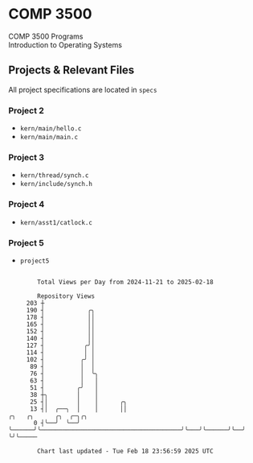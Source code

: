 # COMP 3500
COMP 3500 Programs  
Introduction to Operating Systems  
## Projects & Relevant Files
All project specifications are located in `specs`
### Project 2
- `kern/main/hello.c`
- `kern/main/main.c`
### Project 3
- `kern/thread/synch.c`
- `kern/include/synch.h`
### Project 4
- `kern/asst1/catlock.c`
### Project 5
- `project5`

```

        Total Views per Day from 2024-11-21 to 2025-02-18

        Repository Views
     203 ┼
     190 ┤            ╭╮
     178 ┤            ││
     165 ┤            ││
     152 ┤            ││
     140 ┤            ││
     127 ┤           ╭╯│
     114 ┤           │ │
     102 ┤          ╭╯ │
      89 ┤          │  │
      76 ┤          │  ╰╮
      63 ┤          │   │
      51 ┤         ╭╯   │
      38 ┼╮        │    │
      25 ┤│        │    │      ╭╮
      13 ┤│  ╭──╮  │    │      ││                                       ╭╮   ╭╮      ╭╮  ╭─╮╭╮
       0 ┤╰──╯  ╰──╯    ╰──────╯╰───────────────────────────────────────╯╰───╯╰──────╯╰──╯ ╰╯╰─────

        Chart last updated - Tue Feb 18 23:56:59 2025 UTC
        
```
